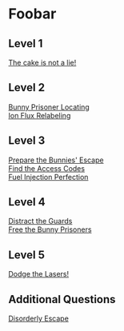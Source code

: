 # Foobar

## Level 1
<a href="https://github.com/M-o-C-u-i-s-h-l-e/Foobar/tree/main/Level%201/The%20cake%20is%20not%20a%20lie!">The cake is not a lie!</a><br>

## Level 2
<a href="https://github.com/M-o-C-u-i-s-h-l-e/Foobar/tree/main/Level%202/Bunny%20Prisoner%20Locating">Bunny Prisoner Locating</a><br>
<a href="https://github.com/M-o-C-u-i-s-h-l-e/Foobar/tree/main/Level%202/Ion%20Flux%20Relabeling">Ion Flux Relabeling</a><br>

## Level 3
<a href="https://github.com/M-o-C-u-i-s-h-l-e/Foobar/tree/main/Level%203/Prepare%20the%20Bunnies'%20Escape">Prepare the Bunnies' Escape</a><br>
<a href="https://github.com/M-o-C-u-i-s-h-l-e/Foobar/tree/main/Level%203/Find%20the%20Access%20Codes">Find the Access Codes</a><br>
<a href="https://github.com/M-o-C-u-i-s-h-l-e/Foobar/tree/main/Level%203/Fuel%20Injection%20Perfection">Fuel Injection Perfection</a><br>

## Level 4
<a href="https://github.com/M-o-C-u-i-s-h-l-e/Foobar/tree/main/Level%204/Distract%20the%20Guards">Distract the Guards</a><br>
<a href="https://github.com/M-o-C-u-i-s-h-l-e/Foobar/tree/main/Level%204/Free%20the%20Bunny%20Prisoners">Free the Bunny Prisoners</a><br>

## Level 5
<a href="https://github.com/M-o-C-u-i-s-h-l-e/Foobar/tree/main/Level%205/Dodge%20the%20Lasers!">Dodge the Lasers!</a><br>

## Additional Questions
<a href="https://github.com/M-o-C-u-i-s-h-l-e/Foobar/tree/main/Additional%20Problems/Disorderly%20Escape">Disorderly Escape</a><br>
